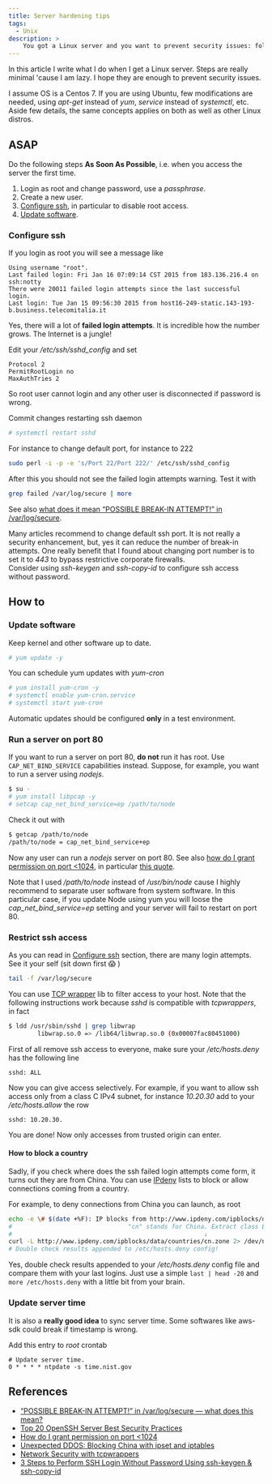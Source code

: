 ```yaml
---
title: Server hardening tips
tags:
  - Unix
description: >
    You got a Linux server and you want to prevent security issues: follow these instructions.
---
```


In this article I write what I do when I get a Linux server. Steps are really minimal 'cause I am lazy. I hope they are enough to prevent security issues.

<div class="paper info">I assume OS is a Centos 7. If you are using Ubuntu, few modifications are needed, using <em>apt-get</em> instead of <em>yum</em>, <em>service</em> instead of <em>systemctl</em>, etc. Aside few details, the same concepts applies on both as well as other Linux distros.</div>

## ASAP

<div class="paper warning">Do the following steps <strong>As Soon As Possible</strong>, i.e. when you access the server the first time.</div>

1. Login as root and change password, use a *passphrase*.
2. Create a new user.
3. [Configure ssh](#configure-ssh), in particular to disable root access.
4. [Update software](#update-software).

### Configure ssh

If you login as root you will see a message like

```
Using username "root".
Last failed login: Fri Jan 16 07:09:14 CST 2015 from 183.136.216.4 on ssh:notty
There were 20011 failed login attempts since the last successful login.
Last login: Tue Jan 15 09:56:30 2015 from host16-249-static.143-193-b.business.telecomitalia.it
```

Yes, there will a lot of **failed login attempts**. It is incredible how the number grows. The Internet is a jungle!

Edit your */etc/ssh/sshd_config* and set

```
Protocol 2
PermitRootLogin no
MaxAuthTries 2
```

So root user cannot login and any other user is disconnected if password is wrong.

Commit changes restarting ssh daemon

```bash
# systemctl restart sshd
```

For instance to change default port, for instance to 222

```bash
sudo perl -i -p -e 's/Port 22/Port 222/' /etc/ssh/sshd_config
```

After this you should not see the failed login attempts warning. Test it with

```bash
grep failed /var/log/secure | more
```

See also [what does it mean “POSSIBLE BREAK-IN ATTEMPT!” in /var/log/secure][1].

<div class="paper info">Many articles recommend to change default ssh port. It is not really a security enhancement, but, yes it can reduce the number of break-in attempts. One really benefit that I found about changing port number is to set it to <em>443</em> to bypass restrictive corporate firewalls.</div>

<div class="paper warning">Consider using <em>ssh-keygen</em> and <em>ssh-copy-id</em> to configure ssh access without password.</div>

## How to

### Update software

Keep kernel and other software up to date.

```bash
# yum update -y
```

You can schedule yum updates with *yum-cron*

```bash
# yum install yum-cron -y
# systemctl enable yum-cron.service
# systemctl start yum-cron
```

<div class="paper warning">Automatic updates should be configured <strong>only</strong> in a test environment.</div>

### Run a server on port 80

If you want to run a server on port 80, **do not** run it has root.
Use `CAP_NET_BIND_SERVICE` capabilities instead. Suppose, for example, you want to run a server using *nodejs*.

```bash
$ su -
# yum install libpcap -y
# setcap cap_net_bind_service=ep /path/to/node
```

Check it out with

```bash
$ getcap /path/to/node
/path/to/node = cap_net_bind_service+ep
```

Now any user can run a *nodejs* server on port 80. See also [how do I grant permission on port <1024][3], in particular [this quote](http://forums.fedoraforum.org/showpost.php?p=1129664&postcount=7).

<div class="paper warning">Note that I used <em>/path/to/node</em> instead of <em>/usr/bin/node</em> cause I highly recommend to separate user software from system software.
In this particular case, if you update Node using yum you will loose the <em>cap_net_bind_service=ep</em> setting and your server will fail to restart on port 80.</div>

### Restrict ssh access

As you can read in [Configure ssh](#configure-ssh) section, there are many login attempts. See it your self (sit down first 😱 )

```bash
tail -f /var/log/secure
```

You can use [TCP wrapper][4] lib to filter access to your host. Note that the following instructions work because *sshd* is compatible with *tcpwrappers*, in fact

```bash
$ ldd /usr/sbin/sshd | grep libwrap
        libwrap.so.0 => /lib64/libwrap.so.0 (0x00007fac80451000)
```

First of all remove ssh access to everyone, make sure your */etc/hosts.deny* has the following line

```
sshd: ALL
```

Now you can give access selectively. For example, if you want to allow ssh access only from a class C IPv4 subnet, for instance *10.20.30* add to your */etc/hosts.allow* the row

```
sshd: 10.20.30.
```

You are done! Now only accesses from trusted origin can enter.

#### How to block a country

Sadly, if you check where does the ssh failed login attempts come form, it turns out they are from China. You can use [IPdeny][6] lists to block or allow connections coming from a country.

For example, to deny connections from China you can launch, as root

```bash
echo -e \# $(date +%F): IP blocks from http://www.ipdeny.com/ipblocks/data/countries/cn.zone >> /etc/hosts.deny
#                                "cn" stands for China. Extract class B subnets.  Prepend "sshd:"; append "." .
#                                                     ↓                        ↓                              ↓
curl -L http://www.ipdeny.com/ipblocks/data/countries/cn.zone 2> /dev/null     | cut -d . -f1-2 | sort | uniq | while read subnet; do echo sshd: ${subnet}.; done >> /etc/hosts.deny
# Double check results appended to /etc/hosts.deny config!
```

Yes, double check results appended to your */etc/hosts.deny* config file and compare them with your last logins. Just use a simple `last | head -20` and `more /etc/hosts.deny` with a little bit from your brain.

### Update server time

It is also a **really good idea** to sync server time. Some softwares like aws-sdk could break if timestamp is wrong.

Add this entry to *root* crontab

```
# Update server time.
0 * * * * ntpdate -s time.nist.gov
```

## References

* [“POSSIBLE BREAK-IN ATTEMPT!” in /var/log/secure — what does this mean?][1]
* [Top 20 OpenSSH Server Best Security Practices][2]
* [How do I grant permission on port <1024][3]
* [Unexpected DDOS: Blocking China with ipset and iptables][5]
* [Network Security with tcpwrappers][7]
* [3 Steps to Perform SSH Login Without Password Using ssh-keygen & ssh-copy-id][8]

[1]: http://serverfault.com/questions/260706/possible-break-in-attempt-in-var-log-secure-what-does-this-mean "“POSSIBLE BREAK-IN ATTEMPT!” in /var/log/secure — what does this mean?"
[2]: http://www.cyberciti.biz/tips/linux-unix-bsd-openssh-server-best-practices.html "Top 20 OpenSSH Server Best Security Practices"
[3]: http://forums.fedoraforum.org/showthread.php?t=207398 "How do I grant permission on port <1024"
[4]: https://en.wikipedia.org/wiki/TCP_Wrapper "TCP wrapper"
[5]: https://mattwilcox.net/web-development/unexpected-ddos-blocking-china-with-ipset-and-iptables/ "Unexpected DDOS: Blocking China with ipset and iptables"
[6]: http://www.ipdeny.com/ "IPdeny"
[7]: https://ubuntu-tutorials.com/2007/09/02/network-security-with-tcpwrappers-hostsallow-and-hostsdeny/ "Network Security with tcpwrappers"
[8]: http://www.thegeekstuff.com/2008/11/3-steps-to-perform-ssh-login-without-password-using-ssh-keygen-ssh-copy-id/ "3 Steps to Perform SSH Login Without Password Using ssh-keygen & ssh-copy-id"
